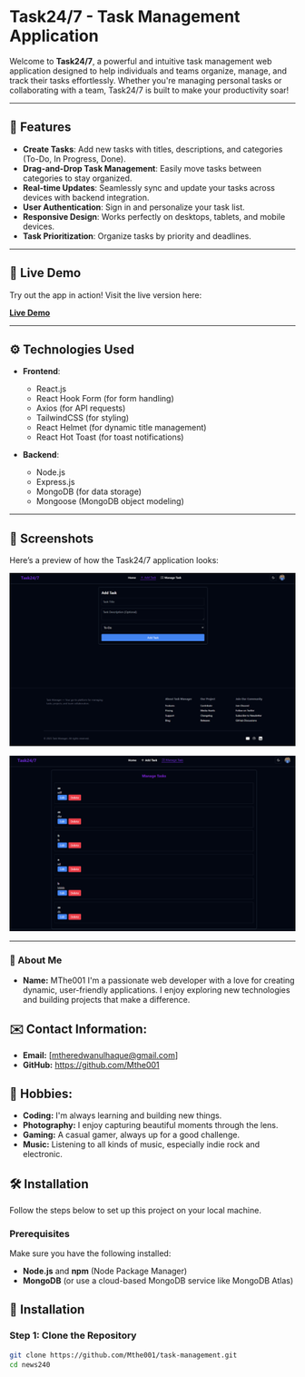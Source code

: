 # Task24/7 - Task Management Application

Welcome to **Task24/7**, a powerful and intuitive task management web application designed to help individuals and teams organize, manage, and track their tasks effortlessly. Whether you're managing personal tasks or collaborating with a team, Task24/7 is built to make your productivity soar!

---

## 🌟 Features

- **Create Tasks**: Add new tasks with titles, descriptions, and categories (To-Do, In Progress, Done).
- **Drag-and-Drop Task Management**: Easily move tasks between categories to stay organized.
- **Real-time Updates**: Seamlessly sync and update your tasks across devices with backend integration.
- **User Authentication**: Sign in and personalize your task list.
- **Responsive Design**: Works perfectly on desktops, tablets, and mobile devices.
- **Task Prioritization**: Organize tasks by priority and deadlines.

---

## 🚀 Live Demo

Try out the app in action! Visit the live version here:

**[Live Demo](https://task-management-server-ky30xs329-md-redwanul-haques-projects.vercel.app)**

---

## ⚙️ Technologies Used

- **Frontend**:
  - React.js
  - React Hook Form (for form handling)
  - Axios (for API requests)
  - TailwindCSS (for styling)
  - React Helmet (for dynamic title management)
  - React Hot Toast (for toast notifications)

- **Backend**:
  - Node.js
  - Express.js
  - MongoDB (for data storage)
  - Mongoose (MongoDB object modeling)

---

## 🎨 Screenshots

Here’s a preview of how the Task24/7 application looks:

![Add Task Page](./public/images/image.png)

![Manage task Page](./public/images/Screenshot%202025-02-22%20191915.png)

---

### 👤 About Me
- **Name:** MThe001
I'm a passionate web developer with a love for creating dynamic, user-friendly applications. I enjoy exploring new technologies and building projects that make a difference.

## ✉️ Contact Information:
- **Email:** [mtheredwanulhaque@gmail.com]
- **GitHub:** https://github.com/Mthe001

## 🧩 Hobbies:
- **Coding:** I'm always learning and building new things.
- **Photography:** I enjoy capturing beautiful moments through the lens.
- **Gaming:** A casual gamer, always up for a good challenge.
- **Music:** Listening to all kinds of music, especially indie rock and electronic.


## 🛠 Installation

Follow the steps below to set up this project on your local machine.

### Prerequisites

Make sure you have the following installed:
- **Node.js** and **npm** (Node Package Manager)
- **MongoDB** (or use a cloud-based MongoDB service like MongoDB Atlas)



## 🚧 Installation

### Step 1: Clone the Repository
```bash
git clone https://github.com/Mthe001/task-management.git
cd news240


